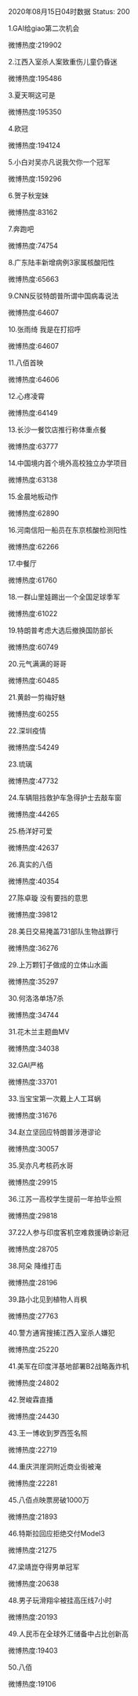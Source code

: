 2020年08月15日04时数据
Status: 200

1.GAI给giao第二次机会

微博热度:219902

2.江西入室杀人案致重伤儿童仍昏迷

微博热度:195486

3.夏天啊这可是

微博热度:195350

4.欧冠

微博热度:194124

5.小白对吴亦凡说我欠你一个冠军

微博热度:159296

6.贺子秋宠妹

微博热度:83162

7.奔跑吧

微博热度:74754

8.广东陆丰新增病例3家属核酸阳性

微博热度:65663

9.CNN反驳特朗普所谓中国病毒说法

微博热度:64607

10.张雨绮 我是在打招呼

微博热度:64607

11.八佰首映

微博热度:64606

12.心疼凌霄

微博热度:64149

13.长沙一餐饮店推行称体重点餐

微博热度:63777

14.中国境内首个境外高校独立办学项目

微博热度:63138

15.金晨地板动作

微博热度:62890

16.河南信阳一船员在东京核酸检测阳性

微博热度:62266

17.中餐厅

微博热度:61760

18.一群山里娃踢出一个全国足球季军

微博热度:61022

19.特朗普考虑大选后撤换国防部长

微博热度:60749

20.元气满满的哥哥

微博热度:60485

21.黄龄一剪梅好魅

微博热度:60255

22.深圳疫情

微博热度:54249

23.琉璃

微博热度:47732

24.车辆阻挡救护车急得护士去敲车窗

微博热度:44265

25.杨洋好可爱

微博热度:42637

26.真实的八佰

微博热度:40354

27.陈卓璇 没有要挡的意思

微博热度:39812

28.美日交易掩盖731部队生物战罪行

微博热度:36276

29.上万颗钉子做成的立体山水画

微博热度:35297

30.何洛洛单场7杀

微博热度:34744

31.花木兰主题曲MV

微博热度:34038

32.GAI严格

微博热度:33701

33.当宝宝第一次戴上人工耳蜗

微博热度:31676

34.赵立坚回应特朗普涉港谬论

微博热度:30057

35.吴亦凡考核药水哥

微博热度:29915

36.江苏一高校学生提前一年拍毕业照

微博热度:29818

37.22人参与印度客机空难救援确诊新冠

微博热度:28705

38.阿朵 降维打击

微博热度:28196

39.路小北见到植物人肖枫

微博热度:27763

40.警方通宵搜捕江西入室杀人嫌犯

微博热度:25220

41.美军在印度洋基地部署B2战略轰炸机

微博热度:24802

42.贺峻霖直播

微博热度:24430

43.王一博收到罗西签名照

微博热度:22719

44.重庆洪崖洞附近商业街被淹

微博热度:22281

45.八佰点映票房破1000万

微博热度:21893

46.特斯拉回应拒绝交付Model3

微博热度:21275

47.梁靖崑夺得男单冠军

微博热度:20638

48.男子玩滑翔伞被挂高压线7小时

微博热度:20193

49.人民币在全球外汇储备中占比创新高

微博热度:19403

50.八佰

微博热度:19106

